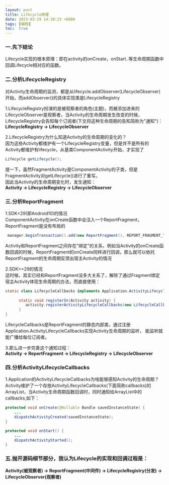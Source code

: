 ```yaml
---
layout: post
title: Lifecycle原理
date: 2023-03-29 14:30:23 +0800
tags: [编程]
toc:  true
---
```


### 一.先下结论
Lifecycle实现的根本原理：即在activity的onCreate，onStart..等生命周期函数中回调Lifecycle相对应的函数。  

### 二.分析LifecycleRegistry
对Activity生命周期的监测，都是从lifecycle.addObserver(LifecycleObserver)开始，而addObserver()的具体实现类是LifecycleRegistry  
 
1.LifecycleRegistry扮演的是被观察者的角色(主题)，而被添加进来的LifecycleObserver是观察者，当Activity的生命周期发生改变的时候，
LifecycleRegistry会告知每个订阅者(下文将这种生命周期的告知简称为"通知")：  
**LifecycleRegistry -> LifecycleObserver**  

2.LifecycleRegistry为什么知道Activity的生命周期的变化的？  
因为这些Activity都维护有一个LifecycleRegistry变量，但是并不是所有的Activity都维护有lifecycle，从基类ComponentActivity开始，才实现了
```java
Lifecycle getLifecycle();
```
提一下，虽然FragmentActivity是ComponentActivity的子类，但是FragmentActivity对getLifecycle()进行了重写。  
因此当Activity的生命周期变化时，发生通知：  
**Activity -> LifecycleRegistry -> LifecycleObserver**  

### 三.分析ReportFragment
1.SDK<29(即Android10)的情况  
ComponentActivity在onCreate函数中会注入一个ReportFragment，ReportFragment是没有布局的  
```java
 manager.beginTransaction().add(new ReportFragment(), REPORT_FRAGMENT_TAG).commit();
```
Activity和ReportFragment之间存在"绑定"的关系，例如当Activity的onCreate函数回调的时候，ReportFragment的onCreate同样进行回调，那么就可以依托
ReportFragment的生命周期反馈出宿主Activity的情况  

2.SDK>=29的情况  
这时候，其实已经和ReportFragment没多大关系了，解除了通过Fragment绑定宿主Activity体现生命周期的办法，而直接使用：
```java
static class LifecycleCallbacks implements Application.ActivityLifecycleCallbacks {
  
      static void registerIn(Activity activity) {
         activity.registerActivityLifecycleCallbacks(new LifecycleCallbacks());
      }
}
```
LifecycleCallbacks是ReportFragment的静态内部类，通过注册Application.ActivityLifecycleCallbacks实现Activity生命周期的监听，
能监听就能广播给每位订阅者。  

3.那么进一步完善这个通知过程：  
**Activity -> ReportFragment -> LifecycleRegistry -> LifecycleObserver**  

### 四.分析ActivityLifecycleCallbacks
1.Application的ActivityLifecycleCallbacks为啥能够感知Activity的生命周期？  
Activity维护了一个存放ActivityLifecycleCallbacks(下面简称callbacks)的ArrayList，当Activity生命周期函数回调时，同时通知给ArrayList中的
callbacks,如下：
```java
protected void onCreate(@Nullable Bundle savedInstanceState) {
    ...
    dispatchActivityCreated(savedInstanceState);
}  

protected void onStart() {
    ...
    dispatchActivityStarted();
}
```

### 五.抛开源码细节部分，我认为Lifecycle的实现和回调过程是：
   
**Activity(被观察者) -> ReportFragment(中间件) -> LifecycleRegistry(分发) -> LifecycleObserver(观察者)**  
